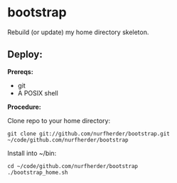 bootstrap
=========

Rebuild (or update) my home directory skeleton.


Deploy:
-------

**Prereqs:**

 * git
 * A POSIX shell

**Procedure:**

Clone repo to your home directory:

    git clone git://github.com/nurfherder/bootstrap.git ~/code/github.com/nurfherder/bootstrap

Install into ~/bin:

    cd ~/code/github.com/nurfherder/bootstrap
    ./bootstrap_home.sh
